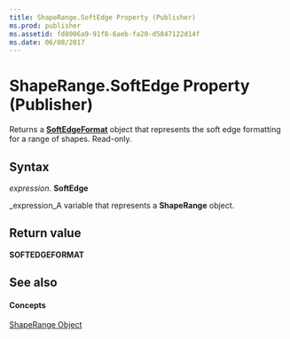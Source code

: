 ```yaml
---
title: ShapeRange.SoftEdge Property (Publisher)
ms.prod: publisher
ms.assetid: fd8006a9-91f8-6aeb-fa20-d5847122d14f
ms.date: 06/08/2017
---
```



# ShapeRange.SoftEdge Property (Publisher)

Returns a **[SoftEdgeFormat](softedgeformat-object-publisher.md)** object that represents the soft edge formatting for a range of shapes. Read-only.


## Syntax

 _expression_. **SoftEdge**

 _expression_A variable that represents a **ShapeRange** object.


## Return value

 **SOFTEDGEFORMAT**


## See also


#### Concepts


 [ShapeRange Object](shaperange-object-publisher.md)

